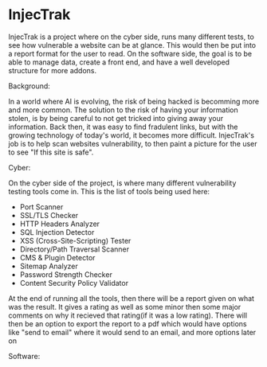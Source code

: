 # InjecTrak
InjecTrak is a project where on the cyber side, runs many different tests, to see how vulnerable a website can be at glance. This would then be put into a report format for the user to read. On the software side, the goal is to be able to manage data, create a front end, and have a well developed structure for more addons.

Background:

In a world where AI is evolving, the risk of being hacked is becomming more and more common. The solution to the risk of having your information stolen, is by being careful to not get tricked into giving away your information. Back then, it was easy to find fradulent links, but with the growing technology of today's world, it becomes more difficult. InjecTrak's job is to help scan websites vulnerability, to then paint a picture for the user to see "If this site is safe". 


Cyber:

On the cyber side of the project, is where many different vulnerability testing tools come in. This is the list of tools being used here:
 - Port Scanner
 - SSL/TLS Checker
 - HTTP Headers Analyzer
 - SQL Injection Detector
 - XSS (Cross-Site-Scripting) Tester
 - Directory/Path Traversal Scanner
 - CMS & Plugin Detector
 - Sitemap Analyzer
 - Password Strength Checker
 - Content Security Policy Validator

At the end of running all the tools, then there will be a report given on what was the result. It gives a rating as well as some minor then some major comments on why it recieved that rating(if it was a low rating). There will then be an option to export the report to a pdf which would have options like "send to email" where it would send to an email, and more options later on

Software:
